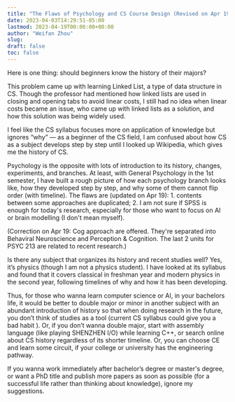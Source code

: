 ```yaml
---
title: "The Flaws of Psychology and CS Course Design (Revised on Apr 19)"
date: 2023-04-03T14:29:51-05:00
lastmod: 2023-04-19T00:00:00+00:00
author: "Weifan Zhou"
slug:
draft: false
toc: false
---
```

<p>Here is one thing: should beginners know the history of their majors?</p>
<p>This problem came up with learning Linked List, a type of data structure in CS. Though the professor had mentioned how linked lists are used in closing and opening tabs to avoid linear costs, I still had no idea when linear costs became an issue, who came up with linked lists as a solution, and how this solution was being widely used. </p>
<p>I feel like the CS syllabus focuses more on application of knowledge but ignores “why” — as a beginner of the CS field, I am confused about how CS as a subject develops step by step until I looked up Wikipedia, which gives me the history of CS.</p>
<p>Psychology is the opposite with lots of introduction to its history, changes, experiments, and branches. At least, with General Psychology in the 1st semester, I have built a rough picture of how each psychology branch looks like, how they developed step by step, and why some of them cannot flip order (with timeline). The flaws are (updated on Apr 19): 1. contents between some approaches are duplicated; 2. I am not sure if SPSS is enough for today's research, especially for those who want to focus on AI or brain modelling (I don't mean myself).
</p>(Correction on Apr 19: Cog approach are offered. They're separated into Behaviral Neuroscience and Perception & Cognition. The last 2 units for PSYC 213 are related to recent research.)</p>
<p>Is there any subject that organizes its history and recent studies well? Yes, it’s physics (though I am not a physics student). I have looked at its syllabus and found that it covers classical in freshman year and modern physics in the second year, following timelines of why and how it has been developing.</p>
<p>Thus, for those who wanna learn computer science or AI, in your bachelors life, it would be better to double major or minor in another subject with an abundant introduction of history so that when doing research in the future, you don’t think of studies as a tool (current CS syllabus could give you a bad habit ). Or, if you don’t wanna double major, start with assembly language (like playing SHENZHEN I/O) while learning C++, or search online about CS history regardless of its shorter timeline. Or, you can choose CE and learn some circuit, if your college or university has the engineering pathway.</p>
<p>If you wanna work immediately after bachelor’s degree or master's degree, or want a PhD title and publish more papers as soon as possible (for a successful life rather than thinking about knowledge), ignore my suggestions.</p>